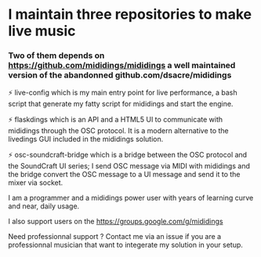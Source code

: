 # I maintain three repositories to make live music
### Two of them depends on https://github.com/mididings/mididings a well maintained version of the abandonned github.com/dsacre/mididings

⚡ live-config which is my main entry point for live performance, a bash script that generate my fatty script for mididings and start the engine.

⚡ flaskdings which is an API and a HTML5 UI to communicate with mididings through the OSC protocol. It is a modern alternative to the livedings GUI included in the mididings solution.

⚡ osc-soundcraft-bridge which is a bridge between the OSC protocol and the SoundCraft UI series; I send OSC message via MIDI with mididings and the bridge convert the OSC message to a UI message and send it to the mixer via socket.

I am a programmer and a mididings power user with years of learning curve and near, daily usage. 

I also support users on the https://groups.google.com/g/mididings

Need professionnal support ? Contact me via an issue if you are a professionnal musician that want to integerate my solution in your setup.




